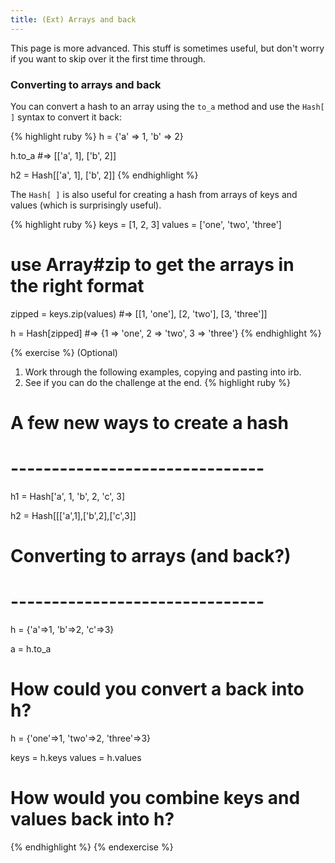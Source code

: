 ```yaml
---
title: (Ext) Arrays and back
---
```


This page is more advanced. This stuff is sometimes useful, but don't worry if you want to skip over it the first time through.

### Converting to arrays and back

You can convert a hash to an array using the `to_a` method and use the `Hash[ ]` syntax to convert it back:

{% highlight ruby %}
h = {'a' => 1, 'b' => 2}

h.to_a #=> [['a', 1], ['b', 2]]

h2 = Hash[['a', 1], ['b', 2]]
{% endhighlight %}

The `Hash[ ]` is also useful for creating a hash from arrays of keys and values (which is surprisingly useful).

{% highlight ruby %}
keys = [1, 2, 3]
values = ['one', 'two', 'three']

# use Array#zip to get the arrays in the right format
zipped = keys.zip(values)  #=> [[1, 'one'], [2, 'two'], [3, 'three']]

h = Hash[zipped]  #=> {1 => 'one', 2 => 'two', 3 => 'three'}
{% endhighlight %}

{% exercise %}
(Optional)
1. Work through the following examples, copying and pasting into irb.
2. See if you can do the challenge at the end.
{% highlight ruby %}
# A few new ways to create a hash
# -------------------------------

h1 = Hash['a', 1, 'b', 2, 'c', 3]

h2 = Hash[[['a',1],['b',2],['c',3]]


# Converting to arrays (and back?)
# -------------------------------

h = {'a'=>1, 'b'=>2, 'c'=>3}

a = h.to_a

# How could you convert a back into h?

h = {'one'=>1, 'two'=>2, 'three'=>3}

keys = h.keys
values = h.values

# How would you combine keys and values back into h?
{% endhighlight %}
{% endexercise %}